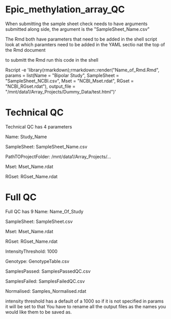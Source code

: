 # Epic_methylation_array_QC


When submitting the sample sheet check needs to have arguments submitted along side, the argument is the "SampleSheet_Name.csv"

The Rmd both have parameters that need to be added in the shell script
look at which paramters need to be added in the YAML sectio nat the top of the Rmd document

to submitt the Rmd run this code in the shell

Rscript -e 'library(rmarkdown);rmarkdown::render("Name_of_Rmd.Rmd", params = list(Name = "Bipolar Study", SampleSheet = "SampleSheet_NCBI.csv", Mset = "NCBI_Mset.rdat", RGset = "NCBI_RGset.rdat"), output_file = "/mnt/data1/Array_Projects/Dummy_Data/test.html")'

# Technical QC
Technical QC has 4 parameters 

Name: Study_Name

SampleSheet: SampleSheet_Name.csv

PathTOProjectFolder: /mnt/data1/Array_Projects/...

Mset: Mset_Name.rdat

RGset: RGset_Name.rdat
  
  # Full QC
  Full QC has 9 
  Name: Name_Of_Study
  
  SampleSheet: SampleSheet.csv
  
  Mset: Mset_Name.rdat 
  
  RGset: RGset_Name.rdat
  
  IntensityThreshold: 1000
  
  Genotype: GenotypeTable.csv
  
  SamplesPassed: SamplesPassedQC.csv
  
  SamplesFailed: SamplesFailedQC.csv
  
  Normalised: Samples_Normalised.rdat
  
  intensity threshold has a default of a 1000 so if it is not specified in params it will be set to that
  You have to rename all the output files as the names you would like them to be saved as. 
